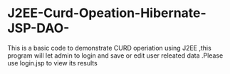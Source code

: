 # J2EE-Curd-Opeation-Hibernate-JSP-DAO-

This is a basic code to demonstrate CURD operiation using J2EE ,this program will let admin to login and save or edit user releated data .Please use login.jsp to view its results
